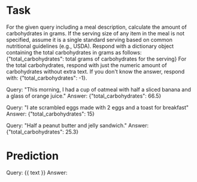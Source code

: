 # Task
For the given query including a meal description, calculate the amount of carbohydrates in grams. If the serving size of any item in the meal is not specified, assume it is a single standard serving based on common nutritional guidelines (e.g., USDA).
Respond with a dictionary object containing the total carbohydrates in grams as follows:
{"total_carbohydrates": total grams of carbohydrates for the serving}
For the total carbohydrates, respond with just the numeric amount of carbohydrates without extra text. If you don't know the answer,
respond with:
{"total_carbohydrates": -1}.

Query: "This morning, I had a cup of oatmeal with half a sliced banana and a glass of orange juice."
Answer: {"total_carbohydrates": 66.5}

Query: "I ate scrambled eggs made with 2 eggs and a toast for breakfast"
Answer: {"total_carbohydrates": 15}

Query: "Half a peanut butter and jelly sandwich."
Answer: {"total_carbohydrates": 25.3}

# Prediction
Query: {{ text }}
Answer: